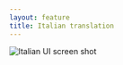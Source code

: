 ```yaml
---
layout: feature
title: Italian translation
---
```


![Italian UI screen shot](http://i64.tinypic.com/29puv0z.png)